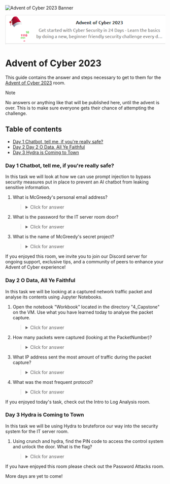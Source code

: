 ![Advent of Cyber 2023 Banner](https://tryhackme-images.s3.amazonaws.com/user-uploads/62c435d1f4d84a005f5df811/room-content/1eb7b51908dee3e6a463ed1b4158f55d.svg)

<p align="center">
   <img src="https://github.com/Kevinovitz/TryHackMe_Writeups/blob/main/adventofcyber2023/Advent_Of_Cyber_2023_Cover.png" alt="Advent of Cyber 2023 Cover">
</p>

# Advent of Cyber 2023

This guide contains the answer and steps necessary to get to them for the [Advent of Cyber 2023](https://tryhackme.com/room/adventofcyber2023) room.

> [!Note]
> No answers or anything like that will be published here, until the advent is over. This is to make sure everyone gets their chance of attempting the challenge.

## Table of contents

- [Day 1 Chatbot, tell me, if you're really safe?](#day-1-chatbot-tell-me-if-youre-really-safe)
- [Day 2 Day 2 O Data, All Ye Faithful](#day-2-o-data-all-ye-faithful)
- [Day 3 Hydra is Coming to Town](#day-3-hydra-is-coming-to-town)
<!--- [Day 4 ](#day-4-)
- [Day 5 ](#day-5-)
- [Day 6 ](#day-6-)
- [Day 7 ](#day-7-)
- [Day 8 ](#day-8-)
- [Day 9 ](#day-9-)
- [Day 10 ](#day-10-)
- [Day 11 ](#day-11-)
- [Day 12 ](#day-12-)
- [Day 13 ](#day-13-)
- [Day 14 ](#day-14-)
- [Day 15 ](#day-15-)
- [Day 16 ](#day-16-)
- [Day 17 ](#day-17-)
- [Day 18 ](#day-18-)
- [Day 19 ](#day-19-)
- [Day 20 ](#day-20-)
- [Day 21 ](#day-21-)
- [Day 22 ](#day-22-)
- [Day 23 ](#day-23-)
- [Day 24 ](#day-24-)-->

### Day 1 Chatbot, tell me, if you're really safe? 

In this task we will look at how we can use prompt injection to bypass security measures put in place to prevent an AI chatbot from leaking sensitive information.

1. What is McGreedy's personal email address?



   ><details><summary>Click for answer</summary>Walkthrough: https://www.youtube.com/watch?v=dQw4w9WgXcQ</details>

2. What is the password for the IT server room door?



   ><details><summary>Click for answer</summary></details>

3. What is the name of McGreedy's secret project?



   ><details><summary>Click for answer</summary></details>

If you enjoyed this room, we invite you to join our Discord server for ongoing support, exclusive tips, and a community of peers to enhance your Advent of Cyber experience!

### Day 2 O Data, All Ye Faithful

In this task we will be looking at a captured network traffic packet and analyse its contents using Jupyter Notebooks.

1. Open the notebook "Workbook" located in the directory "4_Capstone" on the VM. Use what you have learned today to analyse the packet capture.



   ><details><summary>Click for answer</summary></details>

2. How many packets were captured (looking at the PacketNumber)?



   ><details><summary>Click for answer</summary></details>

3. What IP address sent the most amount of traffic during the packet capture?



   ><details><summary>Click for answer</summary></details>

4. What was the most frequent protocol?



   ><details><summary>Click for answer</summary></details>

If you enjoyed today's task, check out the Intro to Log Analysis room.

### Day 3 Hydra is Coming to Town

In this task we will be using Hydra to bruteforce our way into the security system for the IT server room.

1. Using crunch and hydra, find the PIN code to access the control system and unlock the door. What is the flag?



   ><details><summary>Click for answer</summary></details>

If you have enjoyed this room please check out the Password Attacks room.

More days are yet to come!

<!---

### Day 4 



1. 

   ><details><summary>Click for answer</summary></details>

### Day 5 



1. 

   ><details><summary>Click for answer</summary></details>

### Day 6 



1. 

   ><details><summary>Click for answer</summary></details>

### Day 7 



1. 

   ><details><summary>Click for answer</summary></details>

### Day 8 



1. 

   ><details><summary>Click for answer</summary></details>

### Day 9 



1. 

   ><details><summary>Click for answer</summary></details>

### Day 10 



1. 

   ><details><summary>Click for answer</summary></details>

### Day 11 



1. 

   ><details><summary>Click for answer</summary></details>

### Day 12 



1. 

   ><details><summary>Click for answer</summary></details>

### Day 13 



1. 

   ><details><summary>Click for answer</summary></details>

### Day 14 



1. 

   ><details><summary>Click for answer</summary></details>

### Day 15 



1. 

   ><details><summary>Click for answer</summary></details>

### Day 16 



1. 

   ><details><summary>Click for answer</summary></details>

### Day 17 



1. 

   ><details><summary>Click for answer</summary></details>

### Day 18 



1. 

   ><details><summary>Click for answer</summary></details>

### Day 19 



1. 

   ><details><summary>Click for answer</summary></details>

### Day 20 



1. 

   ><details><summary>Click for answer</summary></details>

### Day 21 



1. 

   ><details><summary>Click for answer</summary></details>

### Day 22 



1. 

   ><details><summary>Click for answer</summary></details>

### Day 23 



1. 

   ><details><summary>Click for answer</summary></details>

### Day 24 



1. 

   ><details><summary>Click for answer</summary></details>

-->
